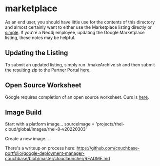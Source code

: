 # marketplace
As an end user, you should have little use for the contents of this directory and almost certainly want to either use the Marketplace listing directly or [simple](../simple/).  If you're a Neo4j employee, updating the Google Marketplace listing, these notes may be helpful.

## Updating the Listing
To submit an updated listing, simply run ./makeArchive.sh and then submit the resulting zip to the Partner Portal [here](https://console.cloud.google.com/partner/solutions?project=launcher-public).

## Open Source Worksheet
Google requires completion of an open source worksheet.  Ours is [here](https://docs.google.com/spreadsheets/d/1z2YDbdeUVzHkpEmJGqYfcFHZcSd4rBPazYYH-zSJEg0/edit?usp=sharing).

## Image Build
Start with a platform image...
    sourceImage = 'projects/rhel-cloud/global/images/rhel-8-v20220303'

Create a new image...

There's a writeup on process here: https://github.com/couchbase-portfolio/google-deployment-manager-couchbase/blob/master/cloudlauncher/README.md